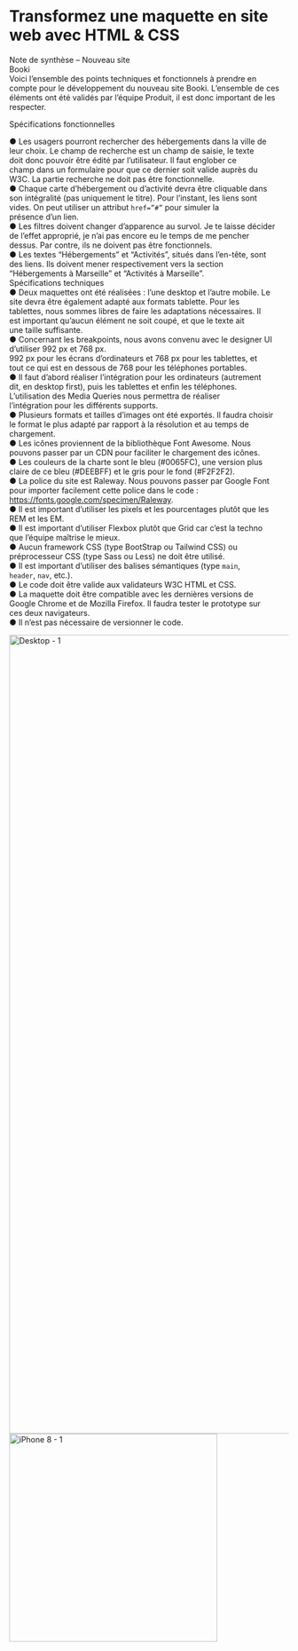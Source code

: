 # Transformez une maquette en site web avec HTML & CSS

Note de synthèse – Nouveau site  
Booki  
Voici l’ensemble des points techniques et fonctionnels à prendre en  
compte pour le développement du nouveau site Booki. L’ensemble de ces  
éléments ont été validés par l’équipe Produit, il est donc important de les  
respecter.  
  
Spécifications fonctionnelles  

● Les usagers pourront rechercher des hébergements dans la ville de  
leur choix. Le champ de recherche est un champ de saisie, le texte  
doit donc pouvoir être édité par l’utilisateur. Il faut englober ce  
champ dans un formulaire pour que ce dernier soit valide auprès du  
W3C. La partie recherche ne doit pas être fonctionnelle.  
● Chaque carte d’hébergement ou d’activité devra être cliquable dans  
son intégralité (pas uniquement le titre). Pour l’instant, les liens sont  
vides. On peut utiliser un attribut `href=”#”` pour simuler la  
présence d’un lien.  
● Les filtres doivent changer d’apparence au survol. Je te laisse décider  
de l’effet approprié, je n’ai pas encore eu le temps de me pencher  
dessus. Par contre, ils ne doivent pas être fonctionnels.  
● Les textes “Hébergements” et “Activités”, situés dans l’en-tête, sont  
des liens. Ils doivent mener respectivement vers la section  
“Hébergements à Marseille” et “Activités à Marseille”.  
Spécifications techniques  
● Deux maquettes ont été réalisées : l’une desktop et l’autre mobile. Le  
site devra être également adapté aux formats tablette. Pour les  
tablettes, nous sommes libres de faire les adaptations nécessaires. Il  
est important qu’aucun élément ne soit coupé, et que le texte ait  
une taille suffisante.  
● Concernant les breakpoints, nous avons convenu avec le designer UI  
d’utiliser 992 px et 768 px.  
992 px pour les écrans d’ordinateurs et 768 px pour les tablettes, et  
tout ce qui est en dessous de 768 pour les téléphones portables.  
● Il faut d’abord réaliser l’intégration pour les ordinateurs (autrement  
dit, en desktop first), puis les tablettes et enfin les téléphones.  
L’utilisation des Media Queries nous permettra de réaliser  
l’intégration pour les différents supports.  
● Plusieurs formats et tailles d’images ont été exportés. Il faudra choisir  
le format le plus adapté par rapport à la résolution et au temps de  
chargement.  
● Les icônes proviennent de la bibliothèque Font Awesome. Nous  
pouvons passer par un CDN pour faciliter le chargement des icônes.  
● Les couleurs de la charte sont le bleu (#0065FC), une version plus  
claire de ce bleu (#DEEBFF) et le gris pour le fond (#F2F2F2).  
● La police du site est Raleway. Nous pouvons passer par Google Font  
pour importer facilement cette police dans le code :  
https://fonts.google.com/specimen/Raleway.   
● Il est important d’utiliser les pixels et les pourcentages plutôt que les  
REM et les EM.  
● Il est important d’utiliser Flexbox plutôt que Grid car c’est la techno  
que l’équipe maîtrise le mieux.  
● Aucun framework CSS (type BootStrap ou Tailwind CSS) ou  
préprocesseur CSS (type Sass ou Less) ne doit être utilisé.  
● Il est important d’utiliser des balises sémantiques (type `main`,  
`header`, `nav`, etc.).  
● Le code doit être valide aux validateurs W3C HTML et CSS.  
● La maquette doit être compatible avec les dernières versions de  
Google Chrome et de Mozilla Firefox. Il faudra tester le prototype sur  
ces deux navigateurs.  
● Il n’est pas nécessaire de versionner le code.  

<img width="1440" alt="Desktop - 1" src="https://user-images.githubusercontent.com/96577156/161285508-f20879ec-918c-4618-a984-7f89defb9d33.png">

<img width="375" alt="iPhone 8 - 1" src="https://user-images.githubusercontent.com/96577156/161285367-d156bd04-6135-4a36-a1ad-1736b64c86f9.png">
